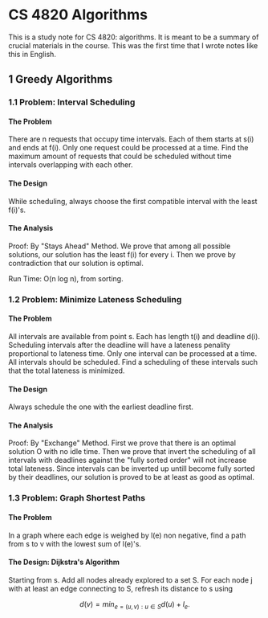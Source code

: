 <script type="text/javascript" src="http://cdn.mathjax.org/mathjax/latest/MathJax.js?config=default"></script>

# CS 4820 Algorithms

This is a study note for CS 4820: algorithms. It is meant to be a summary of crucial materials in the course. This was the first time that I wrote notes like this in English.

## 1 Greedy Algorithms

### 1.1 Problem: Interval Scheduling

#### The Problem

There are n requests that occupy time intervals. Each of them starts at s(i) and ends at f(i). Only one request could be processed at a time. Find the maximum amount of requests that could be scheduled without time intervals overlapping with each other.

#### The Design

While scheduling, always choose the first compatible interval with the least f(i)'s.

#### The Analysis

Proof: By "Stays Ahead" Method. We prove that among all possible solutions, our solution has the least f(i) for every i. Then we prove by contradiction that our solution is optimal.

Run Time: O(n log n), from sorting.

### 1.2 Problem: Minimize Lateness Scheduling

#### The Problem

All intervals are available from point s. Each has length t(i) and deadline d(i). Scheduling intervals after the deadline will have a lateness penality proportional to lateness time. Only one interval can be processed at a time. All intervals should be scheduled. Find a scheduling of these intervals such that the total lateness is minimized.

#### The Design

Always schedule the one with the earliest deadline first.

#### The Analysis

Proof: By "Exchange" Method. First we prove that there is an optimal solution O with no idle time. Then we prove that invert the scheduling of all intervals with deadlines against the "fully sorted order" will not increase total lateness. Since intervals can be inverted up untill become fully sorted by their deadlines, our solution is proved to be at least as good as optimal.

### 1.3 Problem: Graph Shortest Paths

#### The Problem

In a graph where each edge is weighed by l(e) non negative, find a path from s to v with the lowest sum of l(e)'s.

#### The Design: Dijkstra's Algorithm

Starting from s. Add all nodes already explored to a set S. For each node j with at least an edge connecting to S, refresh its distance to s using

$$d(v) = min_{e = (u, v): u \in S}d(u) + l_e.$$
